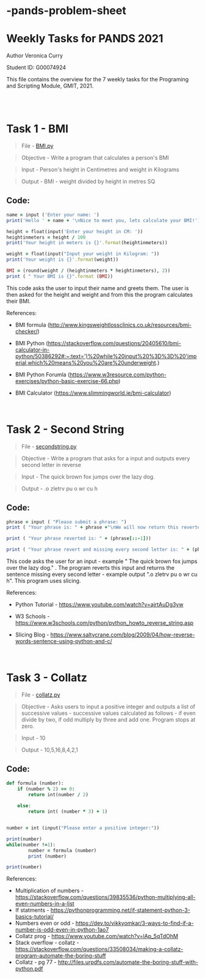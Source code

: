 # -pands-problem-sheet

# Weekly Tasks for PANDS 2021 
Author Veronica Curry

Student ID: G00074924

This file contains the overview for the 7 weekly tasks for the Programing and Scripting Module, GMIT, 2021.


<br/>
<br/>


# Task 1  - BMI


> File - [BMI.py](./https://github.com/VCurry20/-pands-problem-sheet/blob/main/BMI.py)

> Objective - Write a program that calculates a person's BMI

> Input - Person's height in Centimetres and weight in Kilograms

> Output - BMI - weight divided by height in metres SQ


## Code:

```ruby
name = input ('Enter your name: ')                                          
print('Hello ' + name + '\nNice to meet you, lets calculate your BMI!')     

height = float(input('Enter your height in CM: '))                          
heightinmeters = height / 100                                              
print('Your height in meters is {}'.format(heightinmeters))                 

weight = float(input("Input your weight in Kilogram: "))                    
print('Your weight is {}'.format(weight))                                   

BMI = (round(weight / (heightinmeters * heightinmeters), 2))                
print ( " Your BMI is {}".format (BMI)) 
```

This code asks the user to input their name and greets them. The user is then asked for the height and weight and from this the program calculates their BMI.


References:

- BMI formula (http://www.kingsweightlossclinics.co.uk/resources/bmi-checker/)

- BMI Python (https://stackoverflow.com/questions/20405610/bmi-calculator-in-python/50386292#:~:text=')%20while%20input%20%3D%3D%20'imperial,which%20means%20you%20are%20underweight.)

- BMI Python Forumla (https://www.w3resource.com/python-exercises/python-basic-exercise-66.php)

- BMI Calculator (https://www.slimmingworld.ie/bmi-calculator)


<br/>

# Task 2  - Second String


> File - [secondstring.py](./https://github.com/VCurry20/-pands-problem-sheet/blob/main/secondstring.py)

> Objective - Write a program that asks for a input and outputs every second letter in reverse

> Input - The quick brown fox jumps over the lazy dog.

> Output - .o zletrv pu o wr cu h


## Code:

```ruby
phrase = input ( "Please submit a phrase: ")                                            
print ( "Your phrase is: " + phrase +"\nWe will now return this reverted")              

print ( "Your phrase reverted is: " + (phrase[::-1]))                                  

print ( "Your phrase revert and missing every second letter is: " + (phrase[::-2]))
```

This code asks the user for an input - example " The quick brown fox jumps over the lazy dog." . The program reverts this input and returns the sentence missing every second letter - example output ".o zletrv pu o wr cu h". This program uses slicing.


References:

- Python Tutorial - https://www.youtube.com/watch?v=ajrtAuDg3yw

- W3 Schools - https://www.w3schools.com/python/python_howto_reverse_string.asp

- Slicing Blog - https://www.saltycrane.com/blog/2009/04/how-reverse-words-sentence-using-python-and-c/

<br/>

# Task 3  - Collatz


> File - [collatz.py](https://github.com/VCurry20/-pands-problem-sheet/blob/main/collatz.py)

> Objective - Asks users to input a positive integer and outputs a list of successive values - successive values calculated as follows - if even divide by two, if odd multiply by three and add one. Program stops at zero.

> Input - 10

> Output - 10,5,16,8,4,2,1


## Code:

```ruby
def formula (number):                                           
    if (number % 2) == 0:                                       
        return int(number / 2)                                  
   
    else:                                                       
        return int( (number * 3) + 1)                           


number = int (input("Please enter a positive integer:"))        

print(number)                                                   
while(number !=1):                                              
        number = formula (number)                               
        print (number)                                          

print(number)                                                   
```




References:

- Multiplication of numbers - https://stackoverflow.com/questions/39835536/python-multiplying-all-even-numbers-in-a-list
- If statments - https://pythonprogramming.net/if-statement-python-3-basics-tutorial/
- Numbers even or odd - https://dev.to/vikkyomkar/3-ways-to-find-if-a-number-is-odd-even-in-python-1ao7
- Collatz prog - https://www.youtube.com/watch?v=lAp_5qTdOhM
- Stack overflow - collatz -https://stackoverflow.com/questions/33508034/making-a-collatz-program-automate-the-boring-stuff
- Collatz - pg 77 - http://files.urpdfs.com/automate-the-boring-stuff-with-python.pdf



<br/>